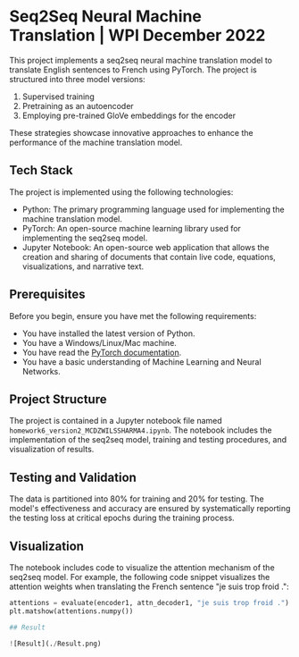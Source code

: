 # Seq2Seq Neural Machine Translation | WPI December 2022

This project implements a seq2seq neural machine translation model to translate English sentences to French using PyTorch. The project is structured into three model versions:

1. Supervised training
2. Pretraining as an autoencoder
3. Employing pre-trained GloVe embeddings for the encoder

These strategies showcase innovative approaches to enhance the performance of the machine translation model.

## Tech Stack

The project is implemented using the following technologies:

- Python: The primary programming language used for implementing the machine translation model.
- PyTorch: An open-source machine learning library used for implementing the seq2seq model.
- Jupyter Notebook: An open-source web application that allows the creation and sharing of documents that contain live code, equations, visualizations, and narrative text.

## Prerequisites

Before you begin, ensure you have met the following requirements:

- You have installed the latest version of Python.
- You have a Windows/Linux/Mac machine.
- You have read the [PyTorch documentation](https://pytorch.org/docs/stable/index.html).
- You have a basic understanding of Machine Learning and Neural Networks.

## Project Structure

The project is contained in a Jupyter notebook file named `homework6_version2_MCDZWILSSHARMA4.ipynb`. The notebook includes the implementation of the seq2seq model, training and testing procedures, and visualization of results.

## Testing and Validation

The data is partitioned into 80% for training and 20% for testing. The model's effectiveness and accuracy are ensured by systematically reporting the testing loss at critical epochs during the training process.

## Visualization

The notebook includes code to visualize the attention mechanism of the seq2seq model. For example, the following code snippet visualizes the attention weights when translating the French sentence "je suis trop froid .":

```python
attentions = evaluate(encoder1, attn_decoder1, "je suis trop froid .")
plt.matshow(attentions.numpy())

## Result

![Result](./Result.png)
